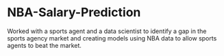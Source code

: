 # NBA-Salary-Prediction
Worked with a sports agent and a data scientist to identify a gap in the sports agency market and creating models using NBA data to allow sports agents to beat the market. 
